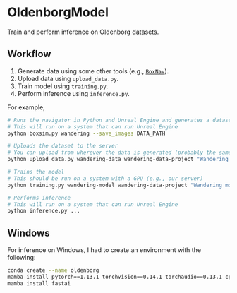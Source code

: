 # OldenborgModel

Train and perform inference on Oldenborg datasets.

## Workflow

1. Generate data using some other tools (e.g., [`BoxNav`](https://github.com/arcslaboratory/boxnav/)).
2. Upload data using `upload_data.py`.
3. Train model using `training.py`.
4. Perform inference using `inference.py`.

For example,

~~~bash
# Runs the navigator in Python and Unreal Engine and generates a dataset
# This will run on a system that can run Unreal Engine
python boxsim.py wandering --save_images DATA_PATH

# Uploads the dataset to the server
# You can upload from wherever the data is generated (probably the same system as above)
python upload_data.py wandering-data wandering-data-project "Wandering data to..." DATA_PATH

# Trains the model
# This should be run on a system with a GPU (e.g., our server)
python training.py wandering-model wandering-data-project "Wandering model to..." resnet18 wandering-data

# Performs inference
# This will run on a system that can run Unreal Engine
python inference.py ...
~~~

## Windows

For inference on Windows, I had to create an environment with the following:

~~~bash
conda create --name oldenborg
mamba install pytorch==1.13.1 torchvision==0.14.1 torchaudio==0.13.1 cpuonly -c pytorch
mamba install fastai
~~~
